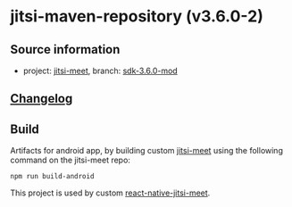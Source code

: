 # jitsi-maven-repository (v3.6.0-2)

## Source information

- project: [jitsi-meet](https://github.com/moirognwmonio/jitsi-meet), branch: [sdk-3.6.0-mod](https://github.com/moirognwmonio/jitsi-meet/tree/sdk-3.6.0-mod)

## [Changelog](https://github.com/softhouse-gr/jitsi-maven-repository/blob/main/CHANGELOG.md)

## Build

Artifacts for android app, by building custom [jitsi-meet](https://github.com/moirognwmonio/jitsi-meet) using the following command on the jitsi-meet repo:

```shell
npm run build-android
```

This project is used by custom [react-native-jitsi-meet](https://github.com/moirognwmonio/react-native-jitsi-meet).
